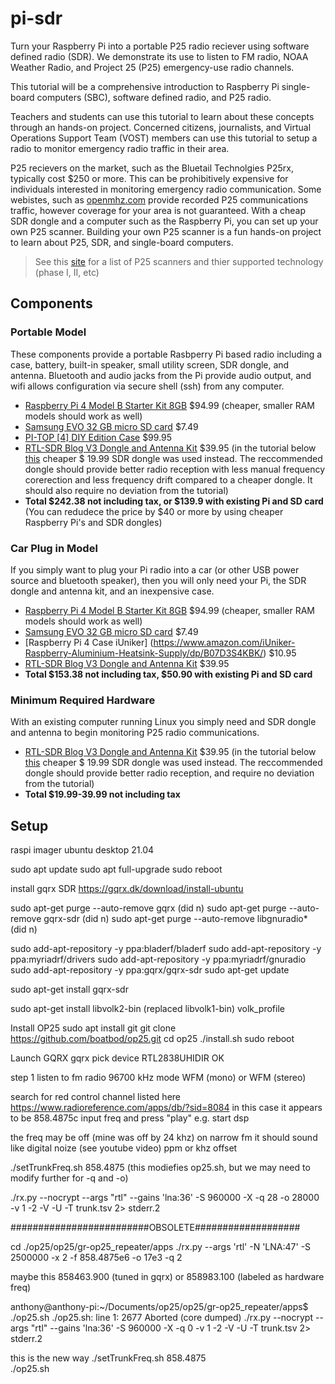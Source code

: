 # pi-sdr

Turn your Raspberry Pi into a portable P25 radio reciever using software defined radio (SDR). We demonstrate its use to listen to FM radio, NOAA Weather Radio, and Project 25 (P25) emergency-use radio channels.

This tutorial will be a comprehensive introduction to Raspberry Pi single-board computers (SBC), software defined radio, and P25 radio.

Teachers and students can use this tutorial to learn about these concepts through an hands-on project. Concerned citizens, journalists, and Virtual Operations Support Team (VOST) members can use this tutorial to setup a radio to monitor emergency radio traffic in their area.

P25 recievers on the market, such as the Bluetail Technolgies P25rx, typically cost $250 or more. This can be prohibitively expensive for individuals interested in monitoring emergency radio communication. Some webistes, such as [openmhz.com](https://openmhz.com/systems) provide recorded P25 communications traffic, however coverage for your area is not guaranteed. With a cheap SDR dongle and a computer such as the Raspberry Pi, you can set up your own P25 scanner. Building your own P25 scanner is a fun hands-on project to learn about P25, SDR, and single-board computers. 

> See this [site](https://wiki.radioreference.com/index.php/APCO_Project_25#Scanner_Support_FDMA_and_TDMA) for a list of P25 scanners and thier supported technology (phase I, II, etc) 

## Components



### Portable Model

These components provide a portable Rasbperry Pi based radio including a case, battery, built-in speaker, small utility screen, SDR dongle, and antenna. Bluetooth and audio jacks from the Pi provide audio output, and wifi allows configuration via secure shell (ssh) from any computer.

- [Raspberry Pi 4 Model B Starter Kit 8GB](https://www.amazon.com/dp/B08DJ9MLHV?psc=1&smid=A30ZYR2W3VAJ0A&ref_=chk_typ_imgToDp) $94.99 (cheaper, smaller RAM models should work as well)
- [Samsung EVO 32 GB micro SD card](https://www.amazon.com/dp/B06XWN9Q99?psc=1&smid=ATVPDKIKX0DER&ref_=chk_typ_imgToDp) $7.49
- [PI-TOP [4] DIY Edition Case](https://www.amazon.com/dp/B08N6B8M1H) $99.95
- [RTL-SDR Blog V3 Dongle and Antenna Kit](https://www.amazon.com/RTL-SDR-Blog-RTL2832U-Software-Defined/dp/B011HVUEME/) $39.95 (in the tutorial below [this](https://www.amazon.com/gp/product/B00UAB79WG/) cheaper $ 19.99 SDR dongle was used instead. The reccommended dongle should provide better radio reception with less manual frequency corerection and less frequency drift compared to a cheaper dongle. It should also require no deviation from the tutorial)
- **Total $242.38 not including tax, or $139.9 with existing Pi and SD card** (You can redudece the price by $40 or more by using cheaper Raspberry Pi's and SDR dongles)

### Car Plug in Model

If you simply want to plug your Pi radio into a car (or other USB power source and bluetooth speaker), then you will only need your Pi, the SDR dongle and antenna kit, and an inexpensive case.

- [Raspberry Pi 4 Model B Starter Kit 8GB](https://www.amazon.com/dp/B08DJ9MLHV?psc=1&smid=A30ZYR2W3VAJ0A&ref_=chk_typ_imgToDp) $94.99 (cheaper, smaller RAM models should work as well)
- [Samsung EVO 32 GB micro SD card](https://www.amazon.com/dp/B06XWN9Q99?psc=1&smid=ATVPDKIKX0DER&ref_=chk_typ_imgToDp) $7.49
- [Raspberry Pi 4 Case iUniker] (https://www.amazon.com/iUniker-Raspberry-Aluminium-Heatsink-Supply/dp/B07D3S4KBK/) $10.95
- [RTL-SDR Blog V3 Dongle and Antenna Kit](https://www.amazon.com/RTL-SDR-Blog-RTL2832U-Software-Defined/dp/B011HVUEME/) $39.95 
- **Total $153.38 not including tax, $50.90 with existing Pi and SD card**

### Minimum Required Hardware

With an existing computer running Linux you simply need and SDR dongle and antenna to begin monitoring P25 radio communications. 

- [RTL-SDR Blog V3 Dongle and Antenna Kit](https://www.amazon.com/RTL-SDR-Blog-RTL2832U-Software-Defined/dp/B011HVUEME/) $39.95 (in the tutorial below [this](https://www.amazon.com/gp/product/B00UAB79WG/) cheaper $ 19.99 SDR dongle was used instead. The reccommended dongle should provide better radio reception, and require no deviation from the tutorial)
- **Total $19.99-39.99 not including tax**

## Setup

raspi imager
ubuntu desktop 21.04

sudo apt update
sudo apt full-upgrade
sudo reboot

install gqrx SDR
https://gqrx.dk/download/install-ubuntu

sudo apt-get purge --auto-remove gqrx      (did n)
sudo apt-get purge --auto-remove gqrx-sdr    (did n)
sudo apt-get purge --auto-remove libgnuradio*   (did n)

sudo add-apt-repository -y ppa:bladerf/bladerf
sudo add-apt-repository -y ppa:myriadrf/drivers
sudo add-apt-repository -y ppa:myriadrf/gnuradio
sudo add-apt-repository -y ppa:gqrx/gqrx-sdr
sudo apt-get update

sudo apt-get install gqrx-sdr

sudo apt-get install libvolk2-bin   (replaced libvolk1-bin)
volk_profile


Install OP25
sudo apt install git
git clone https://github.com/boatbod/op25.git
cd op25
./install.sh
sudo reboot

Launch GQRX
gqrx
pick device RTL2838UHIDIR
OK

step 1 listen to fm radio
96700 kHz
mode WFM (mono) or WFM (stereo)

search for red control channel listed here https://www.radioreference.com/apps/db/?sid=8084
in this case it appears to be 858.4875c
input freq and press "play" e.g. start dsp


the freq may be off (mine was off by 24 khz) 
on narrow fm it should sound like digital noize (see youtube video)
ppm or khz offset


./setTrunkFreq.sh 858.4875    (this modiefies op25.sh, but we may need to modify further for -q and -o)

./rx.py --nocrypt --args "rtl" --gains 'lna:36' -S 960000 -X -q 28 -o 28000 -v 1 -2 -V -U -T trunk.tsv 2> stderr.2


#########################OBSOLETE###################

cd ./op25/op25/gr-op25_repeater/apps
./rx.py --args 'rtl' -N 'LNA:47' -S 2500000 -x 2 -f 858.4875e6 -o 17e3 -q 2


maybe this 858463.900 (tuned in gqrx)
or 858983.100 (labeled as hardware freq) 


anthony@anthony-pi:~/Documents/op25/op25/gr-op25_repeater/apps$ ./op25.sh
./op25.sh: line 1:  2677 Aborted                 (core dumped) ./rx.py --nocrypt --args "rtl" --gains 'lna:36' -S 960000 -X -q 0 -v 1 -2 -V -U -T trunk.tsv 2> stderr.2


this is the new way
./setTrunkFreq.sh 858.4875									
./op25.sh
										


